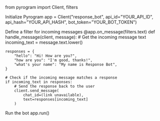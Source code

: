 from pyrogram import Client, filters

Initialize Pyrogram
app = Client("response_bot",
              api_id="YOUR_API_ID",
              api_hash="YOUR_API_HASH",
              bot_token="YOUR_BOT_TOKEN")

Define a filter for incoming messages
@app.on_message(filters.text)
def handle_message(client, message):
    # Get the incoming message text
    incoming_text = message.text.lower()

    responses = {
        "hello": "Hi! How are you?",
        "how are you": "I'm good, thanks!",
        "what's your name": "My name is Response Bot",
    }

    # Check if the incoming message matches a response
    if incoming_text in responses:
        # Send the response back to the user
        client.send_message(
            chat_id=(link unavailable),
            text=responses[incoming_text]
        )

Run the bot
app.run()
